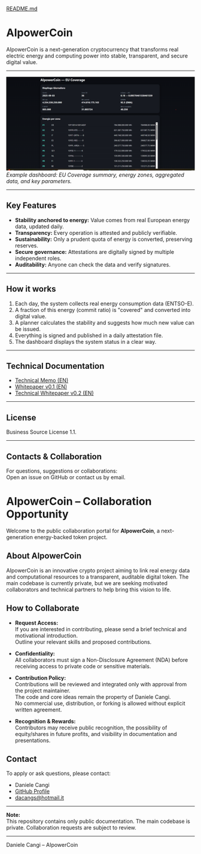[README.md](https://github.com/user-attachments/files/22173047/README.md)
# AIpowerCoin

AIpowerCoin is a next-generation cryptocurrency that transforms real electric energy and computing power into stable, transparent, and secure digital value.

---

![Screenshot of AIpowerCoin dashboard](dashboard.png)
*Example dashboard: EU Coverage summary, energy zones, aggregated data, and key parameters.*

---

## Key Features

- **Stability anchored to energy:** Value comes from real European energy data, updated daily.
- **Transparency:** Every operation is attested and publicly verifiable.
- **Sustainability:** Only a prudent quota of energy is converted, preserving reserves.
- **Secure governance:** Attestations are digitally signed by multiple independent roles.
- **Auditability:** Anyone can check the data and verify signatures.

---

## How it works

1. Each day, the system collects real energy consumption data (ENTSO-E).
2. A fraction of this energy (commit ratio) is "covered" and converted into digital value.
3. A planner calculates the stability and suggests how much new value can be issued.
4. Everything is signed and published in a daily attestation file.
5. The dashboard displays the system status in a clear way.

---

## Technical Documentation

- [Technical Memo (EN)](docs/aicp_tech_memo_en.md)
- [Whitepaper v0.1 (EN)](docs/aicp_whitepaper_v01_en.md)
- [Technical Whitepaper v0.2 (EN)](docs/aicp_whitepaper_tech_v02_en.md)

---

## License

Business Source License 1.1.

---

## Contacts & Collaboration

For questions, suggestions or collaborations:  
Open an issue on GitHub or contact us by email.
# AIpowerCoin – Collaboration Opportunity

Welcome to the public collaboration portal for **AIpowerCoin**, a next-generation energy-backed token project.

## About AIpowerCoin

AIpowerCoin is an innovative crypto project aiming to link real energy data and computational resources to a transparent, auditable digital token. The main codebase is currently private, but we are seeking motivated collaborators and technical partners to help bring this vision to life.

## How to Collaborate

- **Request Access:**  
  If you are interested in contributing, please send a brief technical and motivational introduction.  
  Outline your relevant skills and proposed contributions.

- **Confidentiality:**  
  All collaborators must sign a Non-Disclosure Agreement (NDA) before receiving access to private code or sensitive materials.

- **Contribution Policy:**  
  Contributions will be reviewed and integrated only with approval from the project maintainer.  
  The code and core ideas remain the property of Daniele Cangi.  
  No commercial use, distribution, or forking is allowed without explicit written agreement.

- **Recognition & Rewards:**  
  Contributors may receive public recognition, the possibility of equity/shares in future profits, and visibility in documentation and presentations.

## Contact

To apply or ask questions, please contact:

- Daniele Cangi  
- [GitHub Profile](https://github.com/Daniele-Cangi)  
- dacangs@hotmail.it

---

**Note:**  
This repository contains only public documentation. The main codebase is private. Collaboration requests are subject to review.

---

Daniele Cangi – AIpowerCoin
